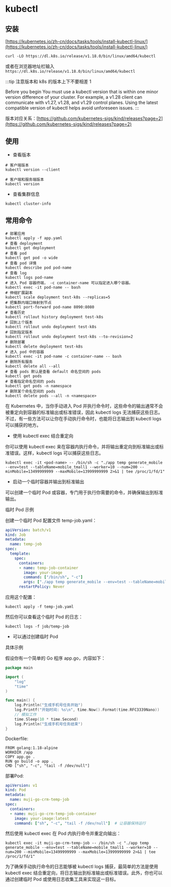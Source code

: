 # kubectl

## 安装

[https://kubernetes.io/zh-cn/docs/tasks/tools/install-kubectl-linux/](https://kubernetes.io/zh-cn/docs/tasks/tools/install-kubectl-linux/)

```
curl -LO https://dl.k8s.io/release/v1.18.0/bin/linux/amd64/kubectl
```

或者在浏览器地址栏输入 `https://dl.k8s.io/release/v1.18.0/bin/linux/amd64/kubectl`

:::tip
注意版本和 k8s 的版本上下不要相差 1

Before you begin
You must use a kubectl version that is within one minor version difference of your cluster. For example, a v1.28 client can communicate with v1.27, v1.28, and v1.29 control planes. Using the latest compatible version of kubectl helps avoid unforeseen issues.
:::

版本对应关系：[https://github.com/kubernetes-sigs/kind/releases?page=2](https://github.com/kubernetes-sigs/kind/releases?page=2)

## 使用

- 查看版本

```shell
# 客户端版本
kubectl version --client

# 客户端和服务端版本
kubectl version
```

- 查看集群信息

```shell
kubectl cluster-info
```

## 常用命令

```shell
# 部署应用
kubectl apply -f app.yaml
# 查看 deployment
kubectl get deployment
# 查看 pod
kubectl get pod -o wide
# 查看 pod 详情
kubectl describe pod pod-name
# 查看 log
kubectl logs pod-name
# 进入 Pod 容器终端， -c container-name 可以指定进入哪个容器。
kubectl exec -it pod-name -- bash
# 伸缩扩展副本
kubectl scale deployment test-k8s --replicas=5
# 把集群内端口映射到节点
kubectl port-forward pod-name 8090:8080
# 查看历史
kubectl rollout history deployment test-k8s
# 回到上个版本
kubectl rollout undo deployment test-k8s
# 回到指定版本
kubectl rollout undo deployment test-k8s --to-revision=2
# 删除部署
kubectl delete deployment test-k8s
# 进入 pod 中的容器
kubectl exec -it pod-name -c container-name -- bash
# 删除所有服务
kubectl delete all --all
# 查看 pods 默认是查看 default 命名空间的 pods
kubectl get pods
# 查看指定命名空间的 pods
kubectl get pods -n namespace
# 删除某个命名空间的 pods
kubectl delete pods --all -n <namespace>
```


在 Kubernetes 中，当你手动进入 Pod 并执行命令时，这些命令的输出通常不会被重定向到容器的标准输出或标准错误，因此 kubectl logs 无法捕获这些日志。不过，有一些方法可以让你在手动执行命令时，也能将日志输出到 kubectl logs 可以捕获的地方。

- 使用 kubectl exec 结合重定向

你可以使用 kubectl exec 来在容器内执行命令，并将输出重定向到标准输出或标准错误。这样，kubectl logs 可以捕获这些日志。

```shell
kubectl exec -it <pod-name> -- /bin/sh -c "./app temp generate_mobile --env=test --tableName=mobile_tmall1 --worker=10 --num=200 --minMobile=13499999999 --maxMobile=13999999999 2>&1 | tee /proc/1/fd/1"
```

- 启动一个临时容器并输出到标准输出

可以创建一个临时 Pod 或容器，专门用于执行你需要的命令，并确保输出到标准输出。

临时 Pod 示例

创建一个临时 Pod 配置文件 temp-job.yaml：
```yaml
apiVersion: batch/v1
kind: Job
metadata:
  name: temp-job
spec:
  template:
    spec:
      containers:
      - name: temp-job-container
        image: your-image
        command: ["/bin/sh", "-c"]
        args: ["./app temp generate_mobile --env=test --tableName=mobile_tmall1 --worker=10 --num=200 --minMobile=13499999999 --maxMobile=13999999999"]
      restartPolicy: Never
```
应用这个配置：
```shell
kubectl apply -f temp-job.yaml
```
然后你可以查看这个临时 Pod 的日志：
```shell
kubectl logs -f job/temp-job
```

- 可以通过创建临时 Pod

具体示例

假设你有一个简单的 Go 程序 app.go，内容如下：
```go
package main

import (
	"log"
	"time"
)

func main() {
	log.Println("生成手机号任务开始")
	log.Printf("开始时间: %s\n", time.Now().Format(time.RFC3339Nano))
	// 模拟工作
	time.Sleep(10 * time.Second)
	log.Println("生成手机号任务结束")
}
```
Dockerfile:
```shell
FROM golang:1.18-alpine
WORKDIR /app
COPY app.go .
RUN go build -o app .
CMD ["sh", "-c", "tail -f /dev/null"]
```
部署Pod:
```yaml
apiVersion: v1
kind: Pod
metadata:
  name: muji-go-crm-temp-job
spec:
  containers:
  - name: muji-go-crm-temp-job-container
    image: your-image:latest
    command: ["sh", "-c", "tail -f /dev/null"]  # 让容器保持运行
```
然后使用 kubectl exec 在 Pod 内执行命令并重定向输出：

```shell
kubectl exec -it muji-go-crm-temp-job -- /bin/sh -c "./app temp generate_mobile --env=test --tableName=mobile_tmall1 --worker=10 --num=200 --minMobile=13499999999 --maxMobile=13999999999 2>&1 | tee /proc/1/fd/1"
```
为了确保手动执行命令的日志能够被 kubectl logs 捕获，最简单的方法是使用 kubectl exec 结合重定向，将日志输出到标准输出或标准错误。此外，你也可以通过创建临时 Pod 或使用日志收集工具来实现这一目标。
